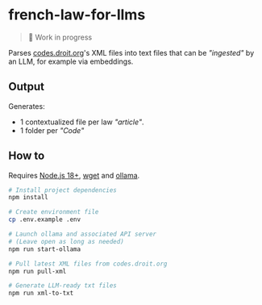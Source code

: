 # french-law-for-llms

> 🚧 Work in progress

Parses [codes.droit.org](https://codes.droit.org)'s XML files into text files that can be _"ingested"_ by an LLM, for example via embeddings.

## Output
Generates:
- 1 contextualized file per law _"article"_.
- 1 folder per _"Code"_

## How to
Requires [Node.js 18+](https://nodejs.org/), [wget](https://formulae.brew.sh/formula/wget) and [ollama](https://ollama.ai/).

```bash
# Install project dependencies
npm install

# Create environment file
cp .env.example .env

# Launch ollama and associated API server
# (Leave open as long as needed)
npm run start-ollama

# Pull latest XML files from codes.droit.org
npm run pull-xml

# Generate LLM-ready txt files
npm run xml-to-txt
```

